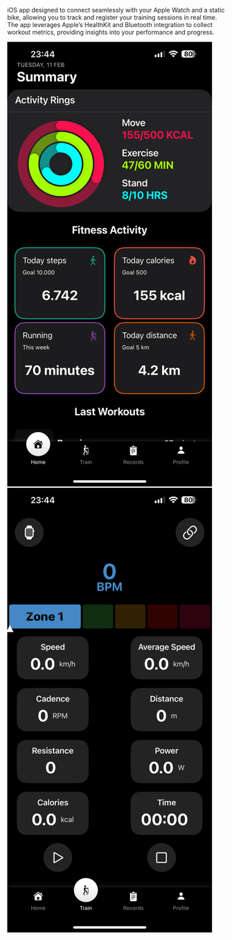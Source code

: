 iOS app designed to connect seamlessly with your Apple Watch and a static bike, allowing you to track and register your training sessions in real time. 
The app leverages Apple’s HealthKit and Bluetooth integration to collect workout metrics, providing insights into your performance and progress.

![App Screenshot](screenshots/homeView.png)
![App Screenshot](screenshots/trainView.png)
